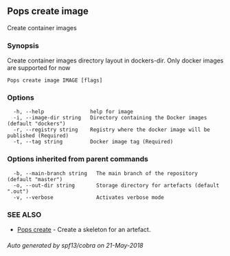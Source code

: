 ## Pops create image

Create container images

### Synopsis

Create container images directory layout in dockers-dir.
  Only docker images are supported for now

```
Pops create image IMAGE [flags]
```

### Options

```
  -h, --help               help for image
  -i, --image-dir string   Directory containing the Docker images (default "dockers")
  -r, --registry string    Registry where the docker image will be published (Required)
  -t, --tag string         Docker image tag (Required)
```

### Options inherited from parent commands

```
  -b, --main-branch string   The main branch of the repository (default "master")
  -o, --out-dir string       Storage directory for artefacts (default ".out")
  -v, --verbose              Activates verbose mode
```

### SEE ALSO

* [Pops create](Pops_create.md)	 - Create a skeleton for an artefact.

###### Auto generated by spf13/cobra on 21-May-2018
